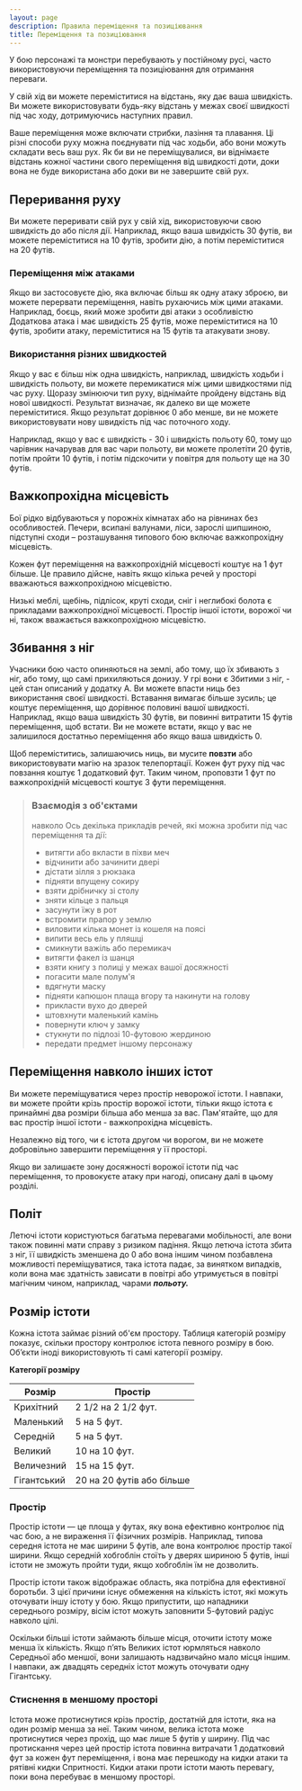 ```yaml
---
layout: page
description: Правила переміщення та позиціювання
title: Переміщення та позиціювання
---
```


У бою персонажі та монстри перебувають у постійному русі, часто використовуючи переміщення та позиціювання для отримання переваги.

У свій хід ви можете переміститися на відстань, яку дає ваша швидкість. Ви можете використовувати будь-яку відстань у межах своєї швидкості під час ходу, дотримуючись наступних правил.

Ваше переміщення може включати стрибки, лазіння та плавання. Ці різні способи руху можна поєднувати під час ходьби, або вони можуть складати весь ваш рух. Як би ви не переміщувалися, ви віднімаєте відстань кожної частини свого переміщення від швидкості доти, доки вона не буде використана або доки ви не завершите свій рух.

## Переривання руху
Ви можете переривати свій рух у свій хід, використовуючи свою швидкість до або після дії. Наприклад, якщо ваша швидкість 30 футів, ви можете переміститися на 10 футів, зробити дію, а потім переміститися на 20 футів.

### Переміщення між атаками
Якщо ви застосовуєте дію, яка включає більш як одну атаку зброєю, ви можете перервати переміщення, навіть рухаючись між цими атаками. Наприклад, боєць, який може зробити дві атаки з особливістю Додаткова атака і має швидкість 25 футів, може переміститися на 10 футів, зробити атаку, переміститися на 15 футів та атакувати знову.

### Використання різних швидкостей
Якщо у вас є більш ніж одна швидкість, наприклад, швидкість ходьби і швидкість польоту, ви можете перемикатися між цими швидкостями під час руху. Щоразу змінюючи тип руху, віднімайте пройдену відстань від нової швидкості. Результат визначає, як далеко ви ще можете переміститися. Якщо результат дорівнює 0 або менше, ви не можете використовувати нову швидкість під час поточного ходу.

Наприклад, якщо у вас є швидкість - 30 і швидкість польоту 60, тому що чарівник начарував для вас чари польоту, ви можете пролетіти 20 футів, потім пройти 10 футів, і потім підскочити у повітря для польоту ще на 30 футів.

## Важкопрохідна місцевість
Бої рідко відбуваються у порожніх кімнатах або на рівнинах без особливостей. Печери, всипані валунами, ліси, зарослі шипшиною, підступні сходи – розташування типового бою включає важкопрохідну місцевість.

Кожен фут переміщення на важкопрохідній місцевості коштує на 1 фут більше. Це правило дійсне, навіть якщо кілька речей у просторі вважаються важкопрохідною місцевістю.

Низькі меблі, щебінь, підлісок, круті сходи, сніг і неглибокі болота є прикладами важкопрохідної місцевості. Простір іншої істоти, ворожої чи ні, також вважається важкопрохідною місцевістю.

## Збивання з ніг
Учасники бою часто опиняються на землі, або тому, що їх збивають з ніг, або тому, що самі прихиляються донизу. У грі вони є Збитими з ніг, - цей стан описаний у додатку А. Ви можете впасти ниць без використання своєї швидкості. Вставання вимагає більше зусиль; це коштує переміщення, що дорівнює половині вашої швидкості. Наприклад, якщо ваша швидкість 30 футів, ви повинні витратити 15 футів переміщення, щоб встати. Ви не можете встати, якщо у вас не залишилося достатньо переміщення або якщо ваша швидкість 0.

Щоб переміститись, залишаючись ниць, ви мусите **повзти** або використовувати магію на зразок телепортації. Кожен фут руху під час повзання коштує 1 додатковий фут. Таким чином, проповзти 1 фут по важкопрохідній місцевості коштує 3 фути переміщення.
> ### Взаємодія з об'єктами
> 
> навколо Ось декілька прикладів речей, які можна зробити під час переміщення та дії:
> * витягти або вкласти в піхви меч
> * відчинити або зачинити двері
> * дістати зілля з рюкзака
> * підняти впущену сокиру
> * взяти дрібничку зі столу
> * зняти кільце з пальця
> * засунути їжу в рот
> * встромити прапор у землю
> * виловити кілька монет із кошеля на поясі
> * випити весь ель у пляшці
> * смикнути важіль або перемикач
> * витягти факел із шанця
> * взяти книгу з полиці у межах вашої досяжності
> * погасити мале полум'я
> * вдягнути маску
> * підняти капюшон плаща вгору та накинути на голову
> * прикласти вухо до дверей
> * штовхнути маленький камінь
> * повернути ключ у замку
> * стукнути по підлозі 10-футовою жердиною
> * передати предмет іншому персонажу

## Переміщення навколо інших істот
Ви можете переміщуватися через простір неворожої істоти. І навпаки, ви можете пройти крізь простір ворожої істоти, тільки якщо істота є принаймні два розміри більша або менша за вас. Пам'ятайте, що для вас простір іншої істоти - важкопрохідна місцевість.

Незалежно від того, чи є істота другом чи ворогом, ви не можете добровільно завершити переміщення у її просторі.

Якщо ви залишаєте зону досяжності ворожої істоти під час переміщення, то провокуєте атаку при нагоді, описану далі в цьому розділі.

## Політ
Летючі істоти користуються багатьма перевагами мобільності, але вони також повинні мати справу з ризиком падіння. Якщо летюча істота збита з ніг, її швидкість зменшена до 0 або вона іншим чином позбавлена можливості переміщуватися, така істота падає, за винятком випадків, коли вона має здатність зависати в повітрі або утримується в повітрі магічним чином, наприклад, чарами **_польоту._**

## Розмір істоти
Кожна істота займає різний об'єм простору. Таблиця категорій розміру показує, скільки простору контролює істота певного розміру в бою. Об’єкти іноді використовують ті самі категорії розміру.

**Категорії розміру**

| Розмір      | Простір                   |
| ----------- | ------------------------- |
| Крихітний   | 2 1/2 на 2 1/2 фут.       |
| Маленький   | 5 на 5 фут.               |
| Середній    | 5 на 5 фут.               |
| Великий     | 10 на 10 фут.             |
| Величезний  | 15 на 15 фут.             |
| Гігантський | 20 на 20 футів або більше |


### Простір
Простір істоти — це площа у футах, яку вона ефективно контролює під час бою, а не вираження її фізичних розмірів. Наприклад, типова середня істота не має ширини 5 футів, але вона контролює простір такої ширини. Якщо середній хобгоблін стоїть у дверях шириною 5 футів, інші істоти не зможуть пройти туди, якщо хобгоблін їм не дозволить.

Простір істоти також відображає область, яка потрібна для ефективної боротьби. З цієї причини існує обмеження на кількість істот, які можуть оточувати іншу істоту у бою. Якщо припустити, що нападники середнього розміру, вісім істот можуть заповнити 5-футовий радіус навколо цілі.

Оскільки більші істоти займають більше місця, оточити істоту може менша їх кількість. Якщо п’ять Великих істот юрмляться навколо Середньої або меншої, вони залишають надзвичайно мало місця іншим. І навпаки, аж двадцять середніх істот можуть оточувати одну Гігантську.

### Стиснення в меншому просторі
Істота може протиснутися крізь простір, достатній для істоти, яка на один розмір менша за неї. Таким чином, велика істота може протиснутися через прохід, що має лише 5 футів у ширину. Під час протискання через цей простір істота повинна витрачати 1 додатковий фут за кожен фут переміщення, і вона має перешкоду на кидки атаки та рятівні кидки Спритності. Кидки атаки проти істоти мають перевагу, поки вона перебуває в меншому просторі.

